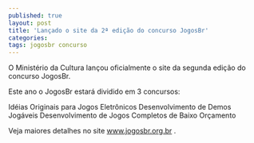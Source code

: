 ```yaml
---
published: true
layout: post
title: 'Lançado o site da 2ª edição do concurso JogosBr'
categories: 
tags: jogosbr concurso
---
```

O Ministério da Cultura lançou oficialmente o site da segunda edição do concurso JogosBr.

Este ano o JogosBr estará dividido em 3 concursos:

Idéias Originais para Jogos Eletrônicos
Desenvolvimento de Demos Jogáveis
Desenvolvimento de Jogos Completos de Baixo Orçamento

Veja maiores detalhes no site <a href="http://www.jogosbr.org.br" target="_blank">www.jogosbr.org.br</a>
 .
